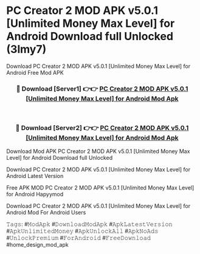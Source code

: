 # PC Creator 2 MOD APK v5.0.1 [Unlimited Money Max Level] for Android Download full Unlocked (3lmy7)
Download PC Creator 2 MOD APK v5.0.1 [Unlimited Money Max Level] for Android Free Mod APK

<div align="center">
<h3>🔴 Download [Server1] 👉👉 <a href="https://apkcomod.com?title=PC_Creator_2_MOD_APK_v5.0.1_[Unlimited_Money_Max_Level]_for_Android">PC Creator 2 MOD APK v5.0.1 [Unlimited Money Max Level] for Android Mod Apk</a></h3><br>

<h3>🔴 Download [Server2] 👉👉 <a href="https://apkcomod.com?title=PC_Creator_2_MOD_APK_v5.0.1_[Unlimited_Money_Max_Level]_for_Android">PC Creator 2 MOD APK v5.0.1 [Unlimited Money Max Level] for Android Mod Apk</a></h3>
</div>


Download Mod APK PC Creator 2 MOD APK v5.0.1 [Unlimited Money Max Level] for Android Download full Unlocked

Download PC Creator 2 MOD APK v5.0.1 [Unlimited Money Max Level] for Android Latest Version

Free APK MOD PC Creator 2 MOD APK v5.0.1 [Unlimited Money Max Level] for Android Hapyymod

Download PC Creator 2 MOD APK v5.0.1 [Unlimited Money Max Level] for Android Mod For Android Users

𝚃𝚊𝚐𝚜: #𝙼𝚘𝚍𝙰𝚙𝚔 #𝙳𝚘𝚠𝚗𝚕𝚘𝚊𝚍𝙼𝚘𝚍𝙰𝚙𝚔 #𝙰𝚙𝚔𝙻𝚊𝚝𝚎𝚜𝚝𝚅𝚎𝚛𝚜𝚒𝚘𝚗 #𝙰𝚙𝚔𝚄𝚗𝚕𝚒𝚖𝚒𝚝𝚎𝚍𝙼𝚘𝚗𝚎𝚢 #𝙰𝚙𝚔𝚄𝚗𝚕𝚘𝚌𝚔𝙰𝚕𝚕 #𝙰𝚙𝚔𝙽𝚘𝙰𝚍𝚜 #𝚄𝚗𝚕𝚘𝚌𝚔𝙿𝚛𝚎𝚖𝚒𝚞𝚖 #𝙵𝚘𝚛𝙰𝚗𝚍𝚛𝚘𝚒𝚍 #𝙵𝚛𝚎𝚎𝙳𝚘𝚠𝚗𝚕𝚘𝚊𝚍 #home_design_mod_apk